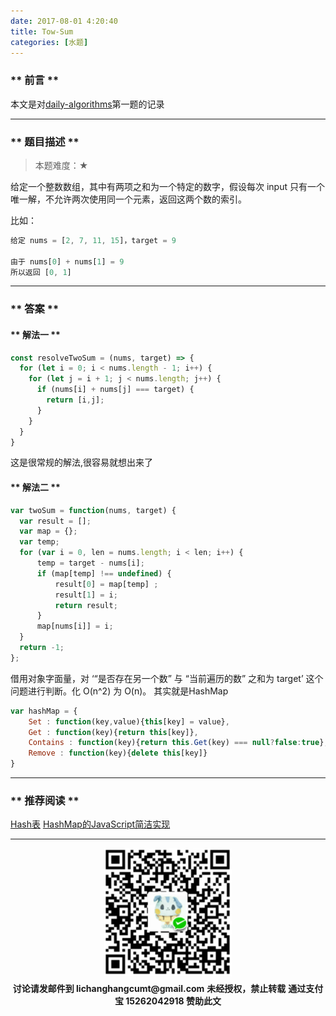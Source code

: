 ```yaml
---
date: 2017-08-01 4:20:40
title: Tow-Sum
categories: [水题]
---
```

### ** 前言 **
 
本文是对[daily-algorithms](https://github.com/barretlee/daily-algorithms)第一题的记录
 
**********
### ** 题目描述 **
 
 > 本题难度：★
 
 给定一个整数数组，其中有两项之和为一个特定的数字，假设每次 input 只有一个唯一解，不允许两次使用同一个元素，返回这两个数的索引。
 
 比如：
 
 ```js
 给定 nums = [2, 7, 11, 15]，target = 9
 
 由于 nums[0] + nums[1] = 9
 所以返回 [0, 1]
 ```
*********

### ** 答案 **

#### ** 解法一 **

```javascript
const resolveTwoSum = (nums, target) => {
  for (let i = 0; i < nums.length - 1; i++) {
    for (let j = i + 1; j < nums.length; j++) { 
      if (nums[i] + nums[j] === target) {
        return [i,j]; 
      }
    }
  }
}
```
这是很常规的解法,很容易就想出来了

#### ** 解法二 **
```javascript
var twoSum = function(nums, target) {
  var result = [];
  var map = {};
  var temp;
  for (var i = 0, len = nums.length; i < len; i++) {
      temp = target - nums[i];
      if (map[temp] !== undefined) {
          result[0] = map[temp] ;
          result[1] = i;
          return result;
      }
      map[nums[i]] = i;
  }
  return -1;
};
```

借用对象字面量，对 ‘“是否存在另一个数” 与 “当前遍历的数” 之和为 target’ 这个问题进行判断。化 O(n^2) 为 O(n)。
其实就是HashMap

```javascript
var hashMap = {   
    Set : function(key,value){this[key] = value},   
    Get : function(key){return this[key]},   
    Contains : function(key){return this.Get(key) === null?false:true},   
    Remove : function(key){delete this[key]}   
} 
```
**************

### ** 推荐阅读 **

[Hash表](http://www.cnblogs.com/dolphin0520/archive/2012/09/28/2700000.html)
[HashMap的JavaScript简洁实现](http://blog.csdn.net/yaya_soft/article/details/8696779)
****************

<div width="100%" align="center"><img src="/img/wx.png" alt="微信赞助二维码"></div></div>
<p style="margin-top: 0.4em; text-align: center">
      <b style="font-size: 1em;">讨论请发邮件到 lichanghangcumt@gmail.com</b>
      <b style="font-size: 1em;">未经授权，禁止转载</b>
      <b style="font-size: 1em;">通过支付宝 15262042918 赞助此文</b>
 </p>
 